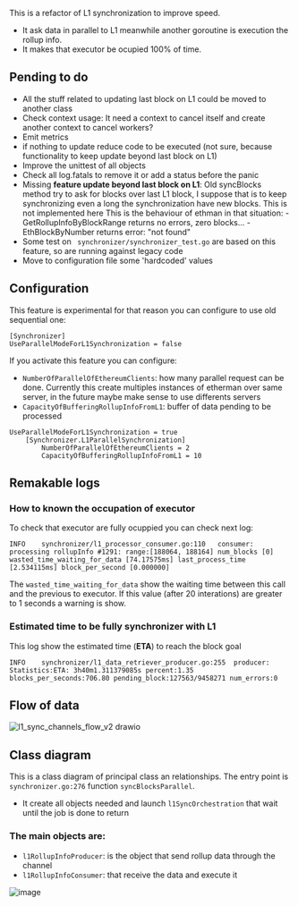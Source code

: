 
This is a refactor of L1 synchronization to improve speed.
- It ask data in parallel  to L1 meanwhile another goroutine is execution the rollup info.
- It makes that executor be ocupied 100% of time.

## Pending to do

  - All the stuff related to updating last block on L1 could be moved to another class
  - Check context usage:
    It need a context to cancel itself and create another context to cancel workers?
  - Emit metrics
  - if nothing to update reduce  code to be executed (not sure, because functionality  to keep update beyond last block on L1)
  - Improve the unittest of all objects
  - Check all log.fatals to remove it or add a status before the panic
  - Missing **feature update beyond last block on L1**: Old syncBlocks method try to ask for blocks over last L1 block, I suppose that is to keep   synchronizing even a long the synchronization have new blocks. This is not implemented here
    This is the behaviour of ethman in that situation:
           - GetRollupInfoByBlockRange returns no errors, zero blocks...
           - EthBlockByNumber returns error:  "not found"
- Some test on ` synchronizer/synchronizer_test.go` are based on this feature, so are running against legacy code
- Move to configuration file some 'hardcoded' values

## Configuration
This feature is experimental for that reason you can configure to use old sequential one: 
```
[Synchronizer]
UseParallelModeForL1Synchronization = false
```
If you activate this feature you can configure:
- `NumberOfParallelOfEthereumClients`: how many parallel request can be done. Currently this create multiples instances of etherman over same server, in the future maybe make sense to use differents servers
- `CapacityOfBufferingRollupInfoFromL1`:  buffer of data pending to be processed
```
UseParallelModeForL1Synchronization = true
	[Synchronizer.L1ParallelSynchronization]
		NumberOfParallelOfEthereumClients = 2
		CapacityOfBufferingRollupInfoFromL1 = 10
```
## Remakable logs
### How to known the occupation of executor
To check that executor are fully ocuppied you can check next log:
```
INFO	synchronizer/l1_processor_consumer.go:110	consumer: processing rollupInfo #1291: range:[188064, 188164] num_blocks [0] wasted_time_waiting_for_data [74.17575ms] last_process_time [2.534115ms] block_per_second [0.000000]
```
The `wasted_time_waiting_for_data` show the waiting time between this call and the previous to executor. If this value (after 20 interations) are greater to 1 seconds a warning is show.

### Estimated time to be fully synchronizer with L1
This log show the estimated time (**ETA**) to reach the block goal
```
INFO	synchronizer/l1_data_retriever_producer.go:255	producer: Statistics:ETA: 3h40m1.311379085s percent:1.35  blocks_per_seconds:706.80 pending_block:127563/9458271 num_errors:0
```

## Flow of data
![l1_sync_channels_flow_v2 drawio](https://github.com/0xPolygonHermez/zkevm-node/assets/129153821/430abeb3-13b2-4c13-8d5e-4996a134a353)

## Class diagram
This is a class diagram of principal class an relationships.
The entry point is `synchronizer.go:276` function `syncBlocksParallel`.
- It create all objects needed and launch `l1SyncOrchestration` that wait until the job is done to return 

### The main objects are:
- `l1RollupInfoProducer`: is the object that send rollup data through the channel
- `l1RollupInfoConsumer`: that receive the data and execute it

![image](https://github.com/0xPolygonHermez/zkevm-node/assets/129153821/957a3e95-77c7-446b-a6ec-ef28cc44cb18)
